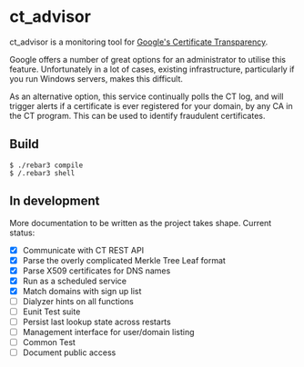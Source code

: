 ct_advisor
=====

ct_advisor is a monitoring tool for [Google's Certificate Transparency](https://www.certificate-transparency.org/).

Google offers a number of great options for an administrator to utilise this feature. Unfortunately in a lot of cases, existing infrastructure, particularly if you run Windows servers, makes this difficult.

As an alternative option, this service continually polls the CT log, and will trigger alerts if a certificate is ever registered for your domain, by any CA in the CT program. This can be used to identify fraudulent certificates.

Build
-----

    $ ./rebar3 compile
    $ /.rebar3 shell

In development
--------------
More documentation to be written as the project takes shape. Current status:
- [x] Communicate with CT REST API
- [x] Parse the overly complicated Merkle Tree Leaf format
- [x] Parse X509 certificates for DNS names
- [x] Run as a scheduled service
- [x] Match domains with sign up list
- [ ] Dialyzer hints on all functions
- [ ] Eunit Test suite
- [ ] Persist last lookup state across restarts
- [ ] Management interface for user/domain listing
- [ ] Common Test
- [ ] Document public access
